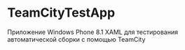 # TeamCityTestApp
Приложение Windows Phone 8.1 XAML для тестирования автоматической сборки с помощью TeamCity
